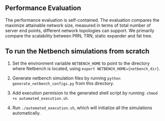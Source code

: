 ## Performance Evaluation

The performance evaluation is self-contained.
The evaluation compares the maximize attainable network size, measured in terms of total number of server end points, different network topologies can support. 
We primarily compare the scalability between PRN, TRN, static expander and fat tree. 

## To run the Netbench simulations from scratch

1) Set the environment variable `NETBENCH_HOME` to point to the directory where Netbench is located, using `export NETBENCH_HOME={netbench_dir}`.

2) Generate netbench simulation files by running `python generate_netbench_configs.py` from this directory.

3) Add execution permision to the generated shell script by running: `chmod +x automated_execution.sh`.

4) Run `./automated_execution.sh`, which will initialize all the simulations automatically.